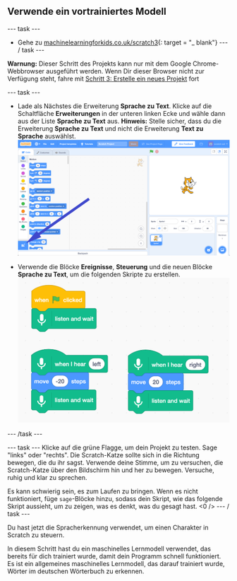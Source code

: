 ## Verwende ein vortrainiertes Modell

--- task ---
+ Gehe zu [machinelearningforkids.co.uk/scratch3](https://machinelearningforkids.co.uk/scratch3/){: target = "_ blank"}
--- / task ---

**Warnung:** Dieser Schritt des Projekts kann nur mit dem Google Chrome-Webbrowser ausgeführt werden. Wenn Dir dieser Browser nicht zur Verfügung steht, fahre mit [Schritt 3: Erstelle ein neues Projekt](https://projects.raspberrypi.org/en/projects/alien-language/3) fort

--- task ---
+ Lade als Nächstes die Erweiterung **Sprache zu Text**. Klicke auf die Schaltfläche **Erweiterungen** in der unteren linken Ecke und wähle dann aus der Liste **Sprache zu Text** aus. **Hinweis:** Stelle sicher, dass du die Erweiterung **Sprache zu Text** und nicht die Erweiterung **Text zu Sprache** auswählst. ![Pfeil, der auf die Schaltfläche "Erweiterungen" zeigt](images/extensions-annotated.png)

+ Verwende die Blöcke **Ereignisse**, **Steuerung** und die neuen Blöcke **Sprache zu Text**, um die folgenden Skripte zu erstellen. ![Neue hinzuzufügende Skripte](images/S-to-T-blocks.png)

--- /task ---

--- task --- Klicke auf die grüne Flagge, um dein Projekt zu testen. Sage "links" oder "rechts". Die Scratch-Katze sollte sich in die Richtung bewegen, die du ihr sagst. Verwende deine Stimme, um zu versuchen, die Scratch-Katze über den Bildschirm hin und her zu bewegen. Versuche, ruhig und klar zu sprechen.

Es kann schwierig sein, es zum Laufen zu bringen. Wenn es nicht funktioniert, füge `sage`-Blöcke hinzu, sodass dein Skript, wie das folgende Skript aussieht, um zu zeigen, was es denkt, was du gesagt hast. <0 /> --- / task ---

Du hast jetzt die Spracherkennung verwendet, um einen Charakter in Scratch zu steuern.

In diesem Schritt hast du ein maschinelles Lernmodell verwendet, das bereits für dich trainiert wurde, damit dein Programm schnell funktioniert. Es ist ein allgemeines maschinelles Lernmodell, das darauf trainiert wurde, Wörter im deutschen Wörterbuch zu erkennen. 

